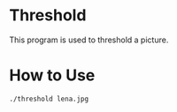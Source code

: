 # Threshold
This program is used to threshold a picture.

# How to Use
```
./threshold lena.jpg
```
